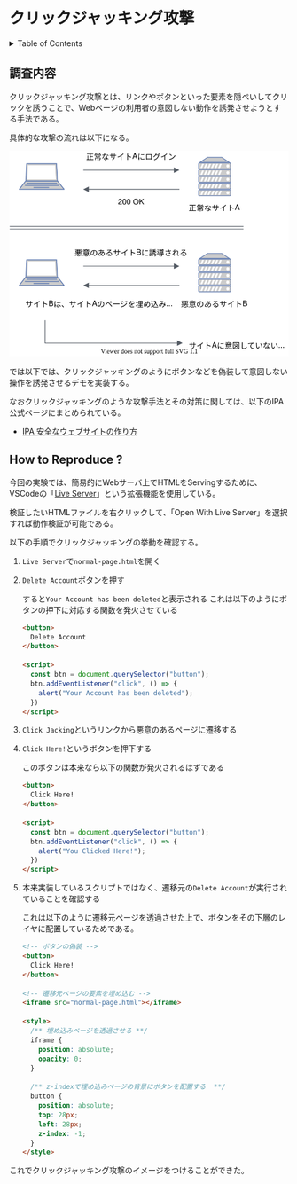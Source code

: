 # クリックジャッキング攻撃

<!-- START doctoc generated TOC please keep comment here to allow auto update -->
<!-- DON'T EDIT THIS SECTION, INSTEAD RE-RUN doctoc TO UPDATE -->
<details>
<summary>Table of Contents</summary>

- [調査内容](#%E8%AA%BF%E6%9F%BB%E5%86%85%E5%AE%B9)
- [How to Reproduce ?](#how-to-reproduce-)

</details>
<!-- END doctoc generated TOC please keep comment here to allow auto update -->

## 調査内容

クリックジャッキング攻撃とは、リンクやボタンといった要素を隠ぺいしてクリックを誘うことで、Webページの利用者の意図しない動作を誘発させようとする手法である。

具体的な攻撃の流れは以下になる。

![](../assets/click-jacking.svg)

では以下では、クリックジャッキングのようにボタンなどを偽装して意図しない操作を誘発させるデモを実装する。

なおクリックジャッキングのような攻撃手法とその対策に関しては、以下のIPA公式ページにまとめられている。

- [IPA 安全なウェブサイトの作り方](https://www.ipa.go.jp/security/vuln/websecurity.html)

## How to Reproduce ?

今回の実験では、簡易的にWebサーバ上でHTMLをServingするために、VSCodeの「[Live Server](https://marketplace.visualstudio.com/items?itemName=ritwickdey.LiveServer)」という拡張機能を使用している。

検証したいHTMLファイルを右クリックして、「Open With Live Server」を選択すれば動作検証が可能である。

以下の手順でクリックジャッキングの挙動を確認する。

1. `Live Server`で`normal-page.html`を開く
2. `Delete Account`ボタンを押す
   
   すると`Your Account has been deleted`と表示される
   これは以下のようにボタンの押下に対応する関数を発火させている

    ```html
    <button>
      Delete Account
    </button>

    <script>
      const btn = document.querySelector("button");
      btn.addEventListener("click", () => {
        alert("Your Account has been deleted");
      })
    </script>
    ```

3. `Click Jacking`というリンクから悪意のあるページに遷移する
4. `Click Here!`というボタンを押下する

   このボタンは本来なら以下の関数が発火されるはずである

    ```html
    <button>
      Click Here!
    </button>

    <script>
      const btn = document.querySelector("button");
      btn.addEventListener("click", () => {
        alert("You Clicked Here!");
      })
    </script>
    ```

5. 本来実装しているスクリプトではなく、遷移元の`Delete Account`が実行されていることを確認する

   これは以下のように遷移元ページを透過させた上で、ボタンをその下層のレイヤに配置しているためである。

    ```html
    <!-- ボタンの偽装 -->
    <button>
      Click Here!
    </button>

    <!-- 遷移元ページの要素を埋め込む -->
    <iframe src="normal-page.html"></iframe>

    <style>
      /** 埋め込みページを透過させる **/
      iframe {
        position: absolute;
        opacity: 0;
      }

      /** z-indexで埋め込みページの背景にボタンを配置する  **/
      button {
        position: absolute;
        top: 28px;
        left: 28px;
        z-index: -1;
      }
    </style>
    ```

これでクリックジャッキング攻撃のイメージをつけることができた。

